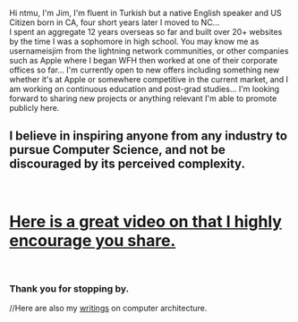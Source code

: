 
Hi ntmu, I'm Jim, I'm fluent in Turkish but a native English speaker and US Citizen born in CA, four short years later I moved to NC...<br>
I spent an aggregate 12 years overseas so far and built over 20+ websites by the time I was a sophomore in high school.
You may know me as usernameisjim from the lightning network communities, or other companies such as Apple where I began WFH then worked at one of their corporate offices so far...
I'm currently open to new offers including something new whether it's at Apple or somewhere competitive in the current market, and I am working on continuous education and post-grad studies...
I'm looking forward to sharing new projects or anything relevant I'm able to promote publicly here.

## I believe in inspiring anyone from any industry to pursue Computer Science, and not be discouraged by its perceived complexity. 
<br>

# [Here is a great video on that I highly encourage you share.](https://www.youtube.com/watch?v=nKIu9yen5nc)
<br>

### Thank you for stopping by.

//Here are also my [writings](https://jimsuley.substack.com/p/notes-on-computers) on computer architecture.




